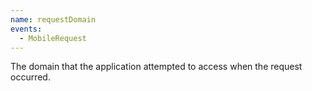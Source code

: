 ```yaml
---
name: requestDomain
events:
  - MobileRequest
---
```


The domain that the application attempted to access when the request occurred.